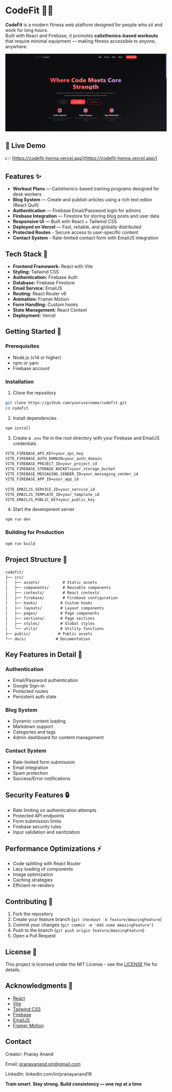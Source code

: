 # CodeFit 🏋️‍♂️

**CodeFit** is a modern fitness web platform designed for people who sit and work for long hours.  
Built with React and Firebase, it promotes **calisthenics-based workouts** that require minimal equipment — making fitness accessible to anyone, anywhere.

![CodeFitPreview](./src/assets/images/codefitPreview.png)

## 🚀 Live Demo
👉 [https://codefit-henna.vercel.app](https://codefit-henna.vercel.app/)

## Features ✨

- **Workout Plans** — Calisthenics-based training programs designed for desk workers  
- **Blog System** — Create and publish articles using a rich text editor (React Quill)  
- **Authentication** — Firebase Email/Password login for admins  
- **Firebase Integration** — Firestore for storing blog posts and user data  
- **Responsive UI** — Built with React + Tailwind CSS  
- **Deployed on Vercel** — Fast, reliable, and globally distributed  
- **Protected Routes** - Secure access to user-specific content
- **Contact System** - Rate-limited contact form with EmailJS integration

## Tech Stack 🧩
- **Frontend Framework:** React with Vite
- **Styling:** Tailwind CSS
- **Authentication:** Firebase Auth
- **Database:** Firebase Firestore
- **Email Service:** EmailJS
- **Routing:** React Router v6
- **Animation:** Framer Motion
- **Form Handling:** Custom hooks
- **State Management:** React Context
- **Deployment:** Vercel

## Getting Started 🌟

### Prerequisites
- Node.js (v14 or higher)
- npm or yarn
- Firebase account

### Installation

1. Clone the repository
```bash
git clone https://github.com/yourusername/codefit.git
cd codefit
```

2. Install dependencies
```bash
npm install
```

3. Create a `.env` file in the root directory with your Firebase and EmailJS credentials
```env
VITE_FIREBASE_API_KEY=your_api_key
VITE_FIREBASE_AUTH_DOMAIN=your_auth_domain
VITE_FIREBASE_PROJECT_ID=your_project_id
VITE_FIREBASE_STORAGE_BUCKET=your_storage_bucket
VITE_FIREBASE_MESSAGING_SENDER_ID=your_messaging_sender_id
VITE_FIREBASE_APP_ID=your_app_id

VITE_EMAILJS_SERVICE_ID=your_service_id
VITE_EMAILJS_TEMPLATE_ID=your_template_id
VITE_EMAILJS_PUBLIC_KEY=your_public_key
```

4. Start the development server
```bash
npm run dev
```

### Building for Production
```bash
npm run build
```

## Project Structure 📁

```
codefit/
├── src/
│   ├── assets/          # Static assets
│   ├── components/      # Reusable components
│   ├── contexts/        # React contexts
│   ├── firebase/        # Firebase configuration
│   ├── hooks/          # Custom hooks
│   ├── layouts/        # Layout components
│   ├── pages/          # Page components
│   ├── sections/       # Page sections
│   ├── styles/         # Global styles
│   └── utils/          # Utility functions
├── public/            # Public assets
└── docs/             # Documentation
```
## Key Features in Detail 📝

### Authentication
- Email/Password authentication
- Google Sign-in
- Protected routes
- Persistent auth state

### Blog System
- Dynamic content loading
- Markdown support
- Categories and tags
- Admin dashboard for content management

### Contact System
- Rate-limited form submission
- Email integration
- Spam protection
- Success/Error notifications

## Security Features 🔒

- Rate limiting on authentication attempts
- Protected API endpoints
- Form submission limits
- Firebase security rules
- Input validation and sanitization

## Performance Optimizations ⚡

- Code splitting with React Router
- Lazy loading of components
- Image optimization
- Caching strategies
- Efficient re-renders

## Contributing 🤝

1. Fork the repository
2. Create your feature branch (`git checkout -b feature/AmazingFeature`)
3. Commit your changes (`git commit -m 'Add some AmazingFeature'`)
4. Push to the branch (`git push origin feature/AmazingFeature`)
5. Open a Pull Request

## License 📄

This project is licensed under the MIT License - see the [LICENSE](LICENSE) file for details.

## Acknowledgments 🙏

- [React](https://reactjs.org/)
- [Vite](https://vitejs.dev/)
- [Tailwind CSS](https://tailwindcss.com/)
- [Firebase](https://firebase.google.com/)
- [EmailJS](https://www.emailjs.com/)
- [Framer Motion](https://www.framer.com/motion/)


## Contact

Creator: Pranay Anand

Email: pranayanand.sm@gmail.com

LinkedIn: linkedin.com/in/pranayanand18


**Train smart. Stay strong. Build consistency — one rep at a time**
